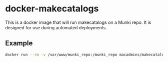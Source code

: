 # docker-makecatalogs

This is a docker image that will run makecatalogs on a Munki repo. It is designed for use during automated deployments.

## Example

``` bash
docker run --rm -v /var/www/munki_repo:/munki_repo macadmins/makecatalogs
```
